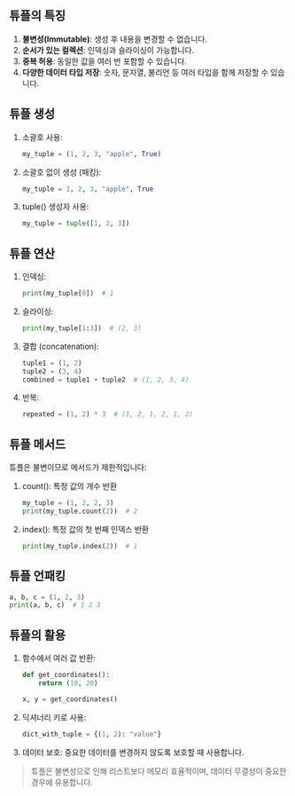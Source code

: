## 튜플의 특징
1. **불변성(Immutable)**: 생성 후 내용을 변경할 수 없습니다.
2. **순서가 있는 컬렉션**: 인덱싱과 슬라이싱이 가능합니다.
3. **중복 허용**: 동일한 값을 여러 번 포함할 수 있습니다.
4. **다양한 데이터 타입 저장**: 숫자, 문자열, 불리언 등 여러 타입을 함께 저장할 수 있습니다.
## 튜플 생성

1. 소괄호 사용:
   ```python
   my_tuple = (1, 2, 3, "apple", True)
   ```

2. 소괄호 없이 생성 (패킹):
   ```python
   my_tuple = 1, 2, 3, "apple", True
   ```

3. tuple() 생성자 사용:
   ```python
   my_tuple = tuple([1, 2, 3])
   ```

## 튜플 연산

1. 인덱싱:
   ```python
   print(my_tuple[0])  # 1
   ```

2. 슬라이싱:
   ```python
   print(my_tuple[1:3])  # (2, 3)
   ```

3. 결합 (concatenation):
   ```python
   tuple1 = (1, 2)
   tuple2 = (3, 4)
   combined = tuple1 + tuple2  # (1, 2, 3, 4)
   ```

4. 반복:
   ```python
   repeated = (1, 2) * 3  # (1, 2, 1, 2, 1, 2)
   ```

## 튜플 메서드

튜플은 불변이므로 메서드가 제한적입니다:

1. count(): 특정 값의 개수 반환
   ```python
   my_tuple = (1, 2, 2, 3)
   print(my_tuple.count(2))  # 2
   ```

2. index(): 특정 값의 첫 번째 인덱스 반환
   ```python
   print(my_tuple.index(2))  # 1
   ```

## 튜플 언패킹

```python
a, b, c = (1, 2, 3)
print(a, b, c)  # 1 2 3
```

## 튜플의 활용

1. 함수에서 여러 값 반환:
   ```python
   def get_coordinates():
       return (10, 20)

   x, y = get_coordinates()
   ```

2. 딕셔너리 키로 사용:
   ```python
   dict_with_tuple = {(1, 2): "value"}
   ```

3. 데이터 보호:
   중요한 데이터를 변경하지 않도록 보호할 때 사용합니다.

> 튜플은 불변성으로 인해 리스트보다 메모리 효율적이며, 데이터 무결성이 중요한 경우에 유용합니다.